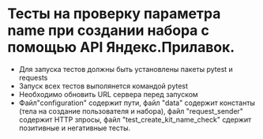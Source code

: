 # Тесты на проверку параметра name при создании набора с помощью API Яндекс.Прилавок.
- Для запуска тестов должны быть установлены пакеты pytest и requests
- Запуск всех тестов выполянется командой pytest
- Необходимо обновить URL сервера перед запуском
- Файл"configuration" содержит пути, файл "data" содержит константы (тела на создание пользователя и набора), файл "request_sender" содержит HTTP зпросы, файл "test_create_kit_name_check" сдержит позитивные и негативные тесты. 
